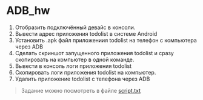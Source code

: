 # ADB_hw

1. Отобразить подключённый девайс в консоли.
2. Вывести адрес приложения todolist в системе Android
3. Установить .apk файл приложениия todolist на телефон с компьютера через  ADB
4. Сделать скриншот запущенного приложения todolist и сразу скопировать на компьютер в одной команде.
5. Вывести в консоль логи приложения todolist
6. Скопировать логи приложения todolist на компьютер.
7. Удалить приложение todolist с телефона через ADB

>Задание можно посмотреть в файле
<a href="script.txt">script.txt</a>

